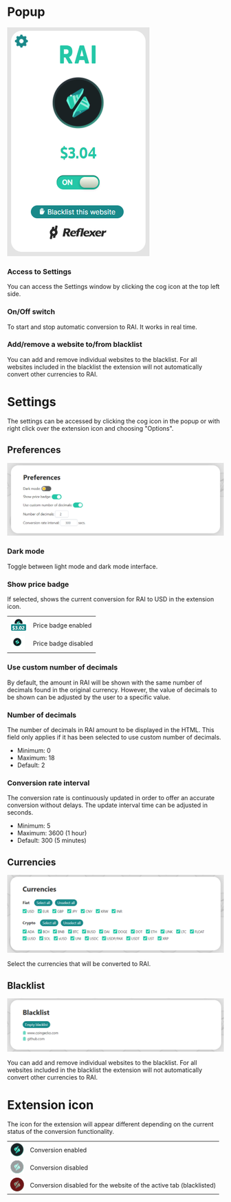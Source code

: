 # Popup
![popup](/assets/screenshots/popup.png)

### Access to Settings
You can access the Settings window by clicking the cog icon at the top left side.

### On/Off switch
To start and stop automatic conversion to RAI. It works in real time. 

### Add/remove a website to/from blacklist
You can add and remove individual websites to the blacklist. For all websites included in the blacklist the extension will not automatically convert other currencies to RAI.


# Settings
The settings can be accessed by clicking the cog icon in the popup or with right click over the extension icon and choosing "Options".

## Preferences
![preferences](/assets/screenshots/preferences.png)

### Dark mode
Toggle between light mode and dark mode interface.

### Show price badge
If selected, shows the current conversion for RAI to USD in the extension icon.
<table>
  <tr>
    <td><img src="/assets/screenshots/badge-on.png"></td>
    <td>Price badge enabled</td>
  </tr>
  <tr>
    <td><img src="/assets/screenshots/badge-off.png"></td>
    <td>Price badge disabled</td>
  </tr>
</table>


### Use custom number of decimals
By default, the amount in RAI will be shown with the same number of decimals found in the original currency. However, the value of decimals to be shown can be adjusted by the user to a specific value.

### Number of decimals
The number of decimals in RAI amount to be displayed in the HTML. This field only applies if it has been selected to use custom number of decimals.
* Minimum: 0
* Maximum: 18
* Default: 2

### Conversion rate interval
The conversion rate is continuously updated in order to offer an accurate conversion without delays. The update interval time can be adjusted in seconds.
* Minimum: 5
* Maximum: 3600 (1 hour)
* Default: 300 (5 minutes)


## Currencies
![currencies](/assets/screenshots/currencies.png)

Select the currencies that will be converted to RAI.

## Blacklist
![blacklist](/assets/screenshots/blacklist.png)

You can add and remove individual websites to the blacklist. For all websites included in the blacklist the extension will not automatically convert other currencies to RAI.

# Extension icon

The icon for the extension will appear different depending on the current status of the conversion functionality.

<table>
  <tr>
    <th><img src="/assets/icons/icon_32.png"></th>
    <td>Conversion enabled</td>
  </tr>
  <tr>
    <td><img src="/assets/icons/icon_32_disabled.png"></td>
    <td>Conversion disabled</td>
  </tr>
  <tr>
    <td><img src="/assets/icons/icon_32_blocked.png"></td>
    <td>Conversion disabled for the website of the active tab (blacklisted)</td>
  </tr>
</table>
